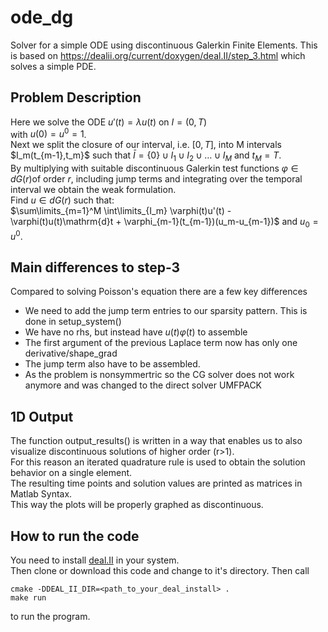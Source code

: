 # ode_dg
Solver for a simple ODE using discontinuous Galerkin Finite Elements.
This is based on https://dealii.org/current/doxygen/deal.II/step_3.html which solves a simple PDE.

## Problem Description ##
Here we solve the ODE
$u'(t) = \lambda u(t)$ on $I=(0,T)$  
with $u(0) = u^0 = 1$.  
Next we split the closure of our interval, i.e. $[0,T]$, into M intervals $I_m(t_{m-1},t_m}$ such that $\bar{I} = \{0\}\cup I_1 \cup I_2 \cup \dots \cup I_M$ 
and $t_M =T$.  
By multiplying with suitable discontinuous Galerkin test functions $\varphi\in dG(r)$of order $r$, including jump terms and integrating over the temporal interval 
we obtain the weak formulation.  
Find $u\in dG(r)$ such that:  
$\sum\limits_{m=1}^M \int\limits_{I_m} \varphi(t)u'(t) - \varphi(t)u(t)\mathrm{d}t + \varphi_{m-1}(t_{m-1})(u_m-u_{m-1})$ 
and $u_0 = u^0$.
## Main differences to step-3 ##
Compared to solving Poisson's equation there are a few key differences
+ We need to add the jump term entries to our sparsity pattern. This is done in setup_system()
+ We have no rhs, but instead have $u(t)\varphi(t)$ to assemble
+ The first argument of the previous Laplace term now has only one derivative/shape_grad
+ The jump term also have to be assembled.
+ As the problem is nonsymmertric so the CG solver does not work anymore and was changed to the direct solver UMFPACK
## 1D Output ##
The function output_results() is written in a way that enables us to also visualize discontinuous solutions of higher order (r>1).  
For this reason an iterated quadrature rule is used to obtain the solution behavior on a single element.  
The resulting time points and solution values are printed as matrices in Matlab Syntax.  
This way the plots will be properly graphed as discontinuous.
## How to run the code ##
You need to install [deal.II](https://dealii.org/) in your system.  
Then clone or download this code and change to it's directory. Then call
```
cmake -DDEAL_II_DIR=<path_to_your_deal_install> .
make run
```
to run the program.
